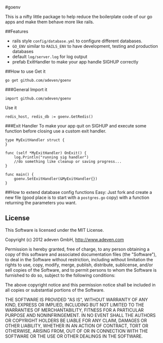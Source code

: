 #goenv

This is a nifty little package to help reduce the boilerplate code of our go apps and make them behave more like rails.

##Features
- rails style `config/database.yml` to configure different databases.
- `GO_ENV` similar to `RAILS_ENV` to have development, testing and production databases
- default `log/server.log` for log output
- prefab ExitHandler to make your app handle SIGHUP correctly

##How to use
Get it

    go get github.com/adeven/goenv

###General
Import it

    import github.com/adeven/goenv

Use it

    redis_host, redis_db := goenv.GetRedis()

###Exit Handler
To make your app quit on SIGHUP and execute some function before closing use a custom exit handler.

    type MyExitHandler struct {
    }

    func (self *MyExitHandler) OnExit() {
        log.Println("running sig handler")
        //do something like cleanup or saving progress...
    }

    func main() {
        goenv.SetExitHandler(&MyExitHandler{})
    }

##How to extend database config functions
Easy: Just fork and create a new file (good place is to start with a `postgres.go` copy) with a function returning the parameters you want.

## License

This Software is licensed under the MIT License.

Copyright (c) 2012 adeven GmbH,
http://www.adeven.com

Permission is hereby granted, free of charge, to any person obtaining
a copy of this software and associated documentation files (the
"Software"), to deal in the Software without restriction, including
without limitation the rights to use, copy, modify, merge, publish,
distribute, sublicense, and/or sell copies of the Software, and to
permit persons to whom the Software is furnished to do so, subject to
the following conditions:

The above copyright notice and this permission notice shall be
included in all copies or substantial portions of the Software.

THE SOFTWARE IS PROVIDED "AS IS", WITHOUT WARRANTY OF ANY KIND,
EXPRESS OR IMPLIED, INCLUDING BUT NOT LIMITED TO THE WARRANTIES OF
MERCHANTABILITY, FITNESS FOR A PARTICULAR PURPOSE AND
NONINFRINGEMENT. IN NO EVENT SHALL THE AUTHORS OR COPYRIGHT HOLDERS BE
LIABLE FOR ANY CLAIM, DAMAGES OR OTHER LIABILITY, WHETHER IN AN ACTION
OF CONTRACT, TORT OR OTHERWISE, ARISING FROM, OUT OF OR IN CONNECTION
WITH THE SOFTWARE OR THE USE OR OTHER DEALINGS IN THE SOFTWARE.
